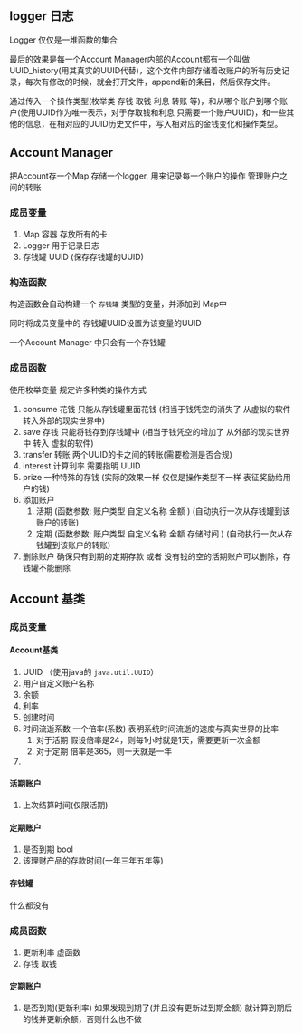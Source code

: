 ## logger 日志

Logger 仅仅是一堆函数的集合

最后的效果是每一个Account Manager内部的Account都有一个叫做UUID_history(用其真实的UUID代替)，这个文件内部存储着改账户的所有历史记录，每次有修改的时候，就会打开文件，append新的条目，然后保存文件。

通过传入一个操作类型(枚举类 存钱 取钱 利息 转账 等)，和从哪个账户到哪个账户(使用UUID作为唯一表示，对于存取钱和利息 只需要一个账户UUID)，和一些其他的信息，在相对应的UUID历史文件中，写入相对应的金钱变化和操作类型。




## Account Manager 
把Account存一个Map
存储一个logger, 用来记录每一个账户的操作
管理账户之间的转账

### 成员变量 

1. Map 容器 存放所有的卡
2. Logger 用于记录日志
3. 存钱罐 UUID (保存存钱罐的UUID)

### 构造函数

构造函数会自动构建一个 `存钱罐` 类型的变量，并添加到 Map中

同时将成员变量中的 存钱罐UUID设置为该变量的UUID

一个Account Manager 中只会有一个存钱罐

### 成员函数

使用枚举变量 规定许多种类的操作方式

1. consume 花钱 只能从存钱罐里面花钱 (相当于钱凭空的消失了 从虚拟的软件 转入外部的现实世界中)
2. save 存钱 只能将钱存到存钱罐中  (相当于钱凭空的增加了 从外部的现实世界中 转入 虚拟的软件)
3. transfer 转账 两个UUID的卡之间的转账(需要检测是否合规)
4. interest 计算利率 需要指明 UUID
5. prize 一种特殊的存钱 (实际的效果一样 仅仅是操作类型不一样 表征奖励给用户的钱)
6. 添加账户 
    1. 活期 (函数参数: 账户类型 自定义名称 金额 )  (自动执行一次从存钱罐到该账户的转账)
    2. 定期 (函数参数: 账户类型 自定义名称 金额 存储时间 )  (自动执行一次从存钱罐到该账户的转账)
7. 删除账户 确保只有到期的定期存款 或者 没有钱的空的活期账户可以删除，存钱罐不能删除





## Account 基类

### 成员变量
#### Account基类 
1. UUID （使用java的 `java.util.UUID`）
1. 用户自定义账户名称
2. 余额
3. 利率
4. 创建时间
5. 时间流逝系数 一个倍率(系数) 表明系统时间流逝的速度与真实世界的比率
    1. 对于活期 假设倍率是24，则每1小时就是1天，需要更新一次金额
    2. 对于定期 倍率是365，则一天就是一年
6. 


#### 活期账户
1. 上次结算时间(仅限活期)

#### 定期账户
1. 是否到期 bool
2. 该理财产品的存款时间(一年三年五年等)

#### 存钱罐
什么都没有

### 成员函数

1. 更新利率 虚函数
2. 存钱 取钱

#### 定期账户

1. 是否到期(更新利率) 如果发现到期了(并且没有更新过到期金额) 就计算到期后的钱并更新余额，否则什么也不做





















